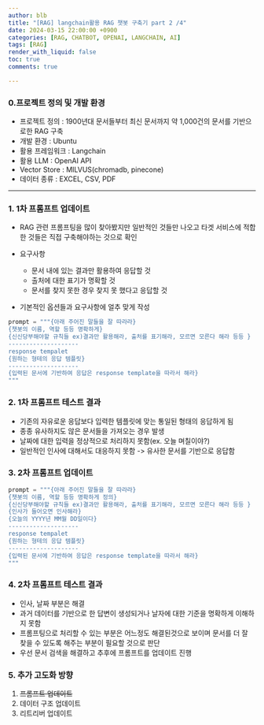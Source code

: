 ```yaml
---
author: blb
title: "[RAG] langchain활용 RAG 챗봇 구축기 part 2 /4"
date: 2024-03-15 22:00:00 +0900
categories: [RAG, CHATBOT, OPENAI, LANGCHAIN, AI]
tags: [RAG]
render_with_liquid: false
toc: true
comments: true

---
```


### 0.프로젝트 정의 및 개발 환경
- 프로젝트 정의 : 1900년대 문서들부터 최신 문서까지 약 1,000건의 문서를 기반으로한 RAG 구축
- 개발 환경 : Ubuntu
- 활용 프레임워크 : Langchain
- 활용 LLM : OpenAI API
- Vector Store : MILVUS(chromadb, pinecone)
- 데이터 종류 : EXCEL, CSV, PDF

----

### 1. 1차 프롬프트 업데이트
- RAG 관련 프롬프팅을 많이 찾아봤지만 일반적인 것들만 나오고 타겟 서비스에 적합한 것들은 직접 구축해야하는 것으로 확인
- 요구사항
    - 문서 내에 있는 결과만 활용하여 응답할 것
    - 출처에 대한 표기가 명확할 것
    - 문서를 찾지 못한 경우 찾지 못 했다고 응답할 것

- 기본적인 옵션들과 요구사항에 얼추 맞게 작성
```python
prompt = """{아래 주어진 말들을 잘 따라라}
{챗봇의 이름, 역할 등등 명확하게}
{신신당부해야할 규칙들 ex)결과만 활용해라, 출처를 표기해라, 모르면 모른다 해라 등등 }
--------------------
response tempalet
{원하는 형테의 응답 템플릿}
--------------------
{입력된 문서에 기반하여 응답은 response template을 따라서 해라}
"""
```

### 2. 1차 프롬프트 테스트 결과
- 기존의 자유로운 응답보다 입력한 템플릿에 맞는 통일된 형태의 응답하게 됨
- 종종 유사하지도 않은 문서들을 가져오는 경우 발생
- 날짜에 대한 입력을 정상적으로 처리하지 못함(ex. 오늘 며칠이야?)
- 일반적인 인사에 대해서도 대응하지 못함 -> 유사한 문서를 기반으로 응답함



### 3. 2차 프롬프트 업데이트
```python
prompt = """{아래 주어진 말들을 잘 따라라}
{챗봇의 이름, 역할 등등 명확하게 정의}
{신신당부해야할 규칙들 ex)결과만 활용해라, 출처를 표기해라, 모르면 모른다 해라 등등 }
{인사가 들어오면 인사해라}
{오늘의 YYYY년 MM월 DD일이다}
--------------------
response tempalet
{원하는 형테의 응답 템플릿}
--------------------
{입력된 문서에 기반하여 응답은 response template을 따라서 해라}
"""
```

### 4. 2차 프롬프트 테스트 결과
- 인사, 날짜 부분은 해결
- 과거 데이터를 기반으로 한 답변이 생성되거나 날자에 대한 기준을 명확하게 이해하지 못함
- 프롬프팅으로 처리할 수 있는 부분은 어느정도 해결된것으로 보이며 문서를 더 잘 찾을 수 있도록 해주는 부분이 필요할 것으로 판단
- 우선 문서 검색을 해결하고 추후에 프롬프트를 업데이트 진행

### 5. 추가 고도화 방향
1) ~~프롬프트 업데이트~~
2) 데이터 구조 업데이트
3) 리트리버 업데이트

